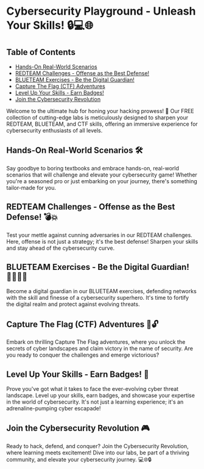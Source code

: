 # Cybersecurity Playground - Unleash Your Skills! 🔒💻🌐

## Table of Contents

- [Hands-On Real-World Scenarios](#hands-on-real-world-scenarios)
- [REDTEAM Challenges - Offense as the Best Defense!](#redteam-challenges---offense-as-the-best-defense)
- [BLUETEAM Exercises - Be the Digital Guardian!](#blueteam-exercises---be-the-digital-guardian)
- [Capture The Flag (CTF) Adventures](#capture-the-flag-ctf-adventures)
- [Level Up Your Skills - Earn Badges!](#level-up-your-skills---earn-badges)
- [Join the Cybersecurity Revolution](#join-the-cybersecurity-revolution)

Welcome to the ultimate hub for honing your hacking prowess! 🚀 Our FREE collection of cutting-edge labs is meticulously designed to sharpen your REDTEAM, BLUETEAM, and CTF skills, offering an immersive experience for cybersecurity enthusiasts of all levels.

## Hands-On Real-World Scenarios 🛠️

Say goodbye to boring textbooks and embrace hands-on, real-world scenarios that will challenge and elevate your cybersecurity game! Whether you're a seasoned pro or just embarking on your journey, there's something tailor-made for you.

## REDTEAM Challenges - Offense as the Best Defense! 💣💥

Test your mettle against cunning adversaries in our REDTEAM challenges. Here, offense is not just a strategy; it's the best defense! Sharpen your skills and stay ahead of the cybersecurity curve.

## BLUETEAM Exercises - Be the Digital Guardian! 🦸‍♂️👩‍💻

Become a digital guardian in our BLUETEAM exercises, defending networks with the skill and finesse of a cybersecurity superhero. It's time to fortify the digital realm and protect against evolving threats.

## Capture The Flag (CTF) Adventures 🚩🔓

Embark on thrilling Capture The Flag adventures, where you unlock the secrets of cyber landscapes and claim victory in the name of security. Are you ready to conquer the challenges and emerge victorious?

## Level Up Your Skills - Earn Badges! 💪

Prove you've got what it takes to face the ever-evolving cyber threat landscape. Level up your skills, earn badges, and showcase your expertise in the world of cybersecurity. It's not just a learning experience; it's an adrenaline-pumping cyber escapade!

## Join the Cybersecurity Revolution 🎮

Ready to hack, defend, and conquer? Join the Cybersecurity Revolution, where learning meets excitement! Dive into our labs, be part of a thriving community, and elevate your cybersecurity journey. 💻🌐🔒
